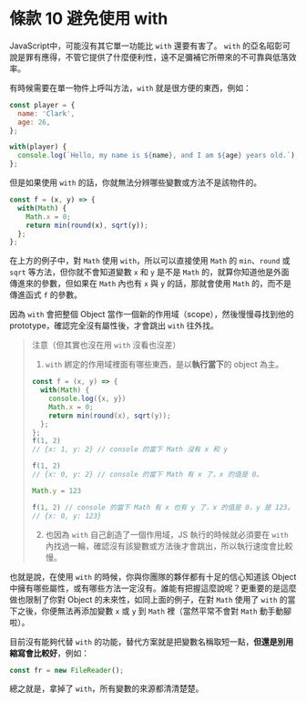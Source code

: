 # 條款 10 避免使用 with

JavaScript中，可能沒有其它單一功能比 `with` 還要有害了。
`with` 的亞名昭彰可說是罪有應得，不管它提供了什麼便利性，遠不足彌補它所帶來的不可靠與低落效率。

有時候需要在單一物件上呼叫方法，`with` 就是很方便的東西，例如：

```javascript
const player = {
  name: 'Clark',
  age: 26,
};

with(player) {
  console.log(`Hello, my name is ${name}, and I am ${age} years old.`);
};
```

但是如果使用 `with` 的話，你就無法分辨哪些變數或方法不是該物件的。

```javascript
const f = (x, y) => {
  with(Math) {
    Math.x = 0;
    return min(round(x), sqrt(y));
  };
};
```

在上方的例子中，對 `Math` 使用 `with`，所以可以直接使用 `Math` 的 `min`、`round` 或 `sqrt` 等方法，但你就不會知道變數 `x` 和 `y` 是不是 `Math` 的，就算你知道他是外面傳進來的參數，但如果在 `Math` 內也有 `x` 與 `y` 的話，那就會使用 `Math` 的，而不是傳進函式 `f` 的參數。

因為 `with` 會把整個 Object 當作一個新的作用域（scope），然後慢慢尋找到他的 prototype，確認完全沒有屬性後，才會跳出 `with` 往外找。

> 注意（但其實也沒在用 `with` 沒看也沒差）
> 1. `with` 綁定的作用域裡面有哪些東西，是以**執行當下**的 object 為主。
>
>  ```javascript
>  const f = (x, y) => {
>    with(Math) {
>      console.log({x, y})
>      Math.x = 0;
>      return min(round(x), sqrt(y));
>    };
>  };
>  f(1, 2)
>  // {x: 1, y: 2} // console 的當下 Math 沒有 x 和 y
>
>  f(1, 2)
>  // {x: 0, y: 2} // console 的當下 Math 有 x 了，x 的值是 0。
>
>  Math.y = 123
>  
>  f(1, 2) // console 的當下 Math 有 x 也有 y 了，x 的值是 0，y 是 123。
>  // {x: 0, y: 123}
>  ````
>
> 2. 也因為 `with` 自己創造了一個作用域，JS 執行的時候就必須要在 `with` 內找過一輪，確認沒有該變數或方法後才會跳出，所以執行速度會比較慢。

也就是說，在使用 `with` 的時候，你與你團隊的夥伴都有十足的信心知道該 Object 中擁有哪些屬性，或有哪些方法一定沒有。誰能有把握這麼說呢？更重要的是這麼做也限制了你對 Object 的未來性，如同上面的例子，在對 `Math` 使用了 `with` 的當下之後，你便無法再添加變數 `x` 或 `y` 到 `Math` 裡（當然平常不會對 `Math` 動手動腳啦）。

目前沒有能夠代替 `with` 的功能，替代方案就是把變數名稱取短一點，**但還是別用縮寫會比較好**，例如：

```javascript
const fr = new FileReader();
```

總之就是，拿掉了 `with`，所有變數的來源都清清楚楚。
